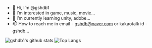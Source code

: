 - 👋 Hi, I’m @gshdb1
- 👀 I’m interested in game, music, movie...
- 🌱 I’m currently learning unity, adobe...
- 📫 How to reach me in email - gshdb@naver.com or kakaotalk id - gshdb...

![gshdb1's github stats](https://github-readme-stats.vercel.app/api?username=gshdb1&show_icons=true&theme=dracula)
![Top Langs](https://github-readme-stats.vercel.app/api/top-langs/?username=gshdb1&layout=compact&theme=dracula)

<!---
gshdb1/gshdb1 is a ✨ special ✨ repository because its `README.md` (this file) appears on your GitHub profile.
You can click the Preview link to take a look at your changes.
--->
